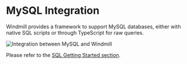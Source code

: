 # MySQL Integration

Windmill provides a framework to support MySQL databases, either with native SQL scripts or through TypeScript for raw queries.

![Integration between MySQL and Windmill](../assets/integrations/mysql_header.png 'Connect a MySQL instance with Windmill')

Please refer to the [SQL Getting Started section](../getting_started/0_scripts_quickstart/5_sql_quickstart/index.mdx).